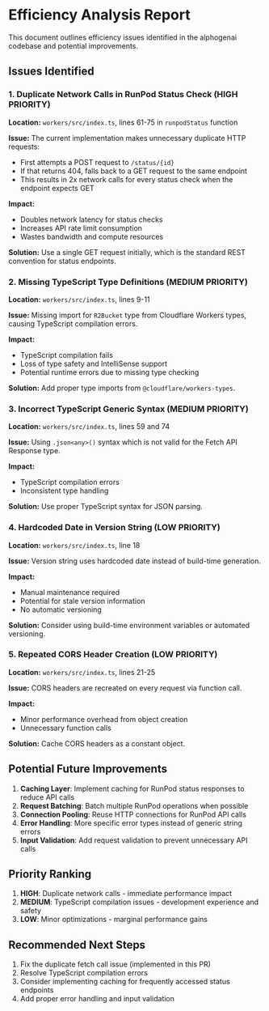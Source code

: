 # Efficiency Analysis Report

This document outlines efficiency issues identified in the alphogenai codebase and potential improvements.

## Issues Identified

### 1. Duplicate Network Calls in RunPod Status Check (HIGH PRIORITY)

**Location:** `workers/src/index.ts`, lines 61-75 in `runpodStatus` function

**Issue:** The current implementation makes unnecessary duplicate HTTP requests:
- First attempts a POST request to `/status/{id}`
- If that returns 404, falls back to a GET request to the same endpoint
- This results in 2x network calls for every status check when the endpoint expects GET

**Impact:** 
- Doubles network latency for status checks
- Increases API rate limit consumption
- Wastes bandwidth and compute resources

**Solution:** Use a single GET request initially, which is the standard REST convention for status endpoints.

### 2. Missing TypeScript Type Definitions (MEDIUM PRIORITY)

**Location:** `workers/src/index.ts`, lines 9-11

**Issue:** Missing import for `R2Bucket` type from Cloudflare Workers types, causing TypeScript compilation errors.

**Impact:**
- TypeScript compilation fails
- Loss of type safety and IntelliSense support
- Potential runtime errors due to missing type checking

**Solution:** Add proper type imports from `@cloudflare/workers-types`.

### 3. Incorrect TypeScript Generic Syntax (MEDIUM PRIORITY)

**Location:** `workers/src/index.ts`, lines 59 and 74

**Issue:** Using `.json<any>()` syntax which is not valid for the Fetch API Response type.

**Impact:**
- TypeScript compilation errors
- Inconsistent type handling

**Solution:** Use proper TypeScript syntax for JSON parsing.

### 4. Hardcoded Date in Version String (LOW PRIORITY)

**Location:** `workers/src/index.ts`, line 18

**Issue:** Version string uses hardcoded date instead of build-time generation.

**Impact:**
- Manual maintenance required
- Potential for stale version information
- No automatic versioning

**Solution:** Consider using build-time environment variables or automated versioning.

### 5. Repeated CORS Header Creation (LOW PRIORITY)

**Location:** `workers/src/index.ts`, lines 21-25

**Issue:** CORS headers are recreated on every request via function call.

**Impact:**
- Minor performance overhead from object creation
- Unnecessary function calls

**Solution:** Cache CORS headers as a constant object.

## Potential Future Improvements

1. **Caching Layer**: Implement caching for RunPod status responses to reduce API calls
2. **Request Batching**: Batch multiple RunPod operations when possible
3. **Connection Pooling**: Reuse HTTP connections for RunPod API calls
4. **Error Handling**: More specific error types instead of generic string errors
5. **Input Validation**: Add request validation to prevent unnecessary API calls

## Priority Ranking

1. **HIGH**: Duplicate network calls - immediate performance impact
2. **MEDIUM**: TypeScript compilation issues - development experience and safety
3. **LOW**: Minor optimizations - marginal performance gains

## Recommended Next Steps

1. Fix the duplicate fetch call issue (implemented in this PR)
2. Resolve TypeScript compilation errors
3. Consider implementing caching for frequently accessed status endpoints
4. Add proper error handling and input validation
